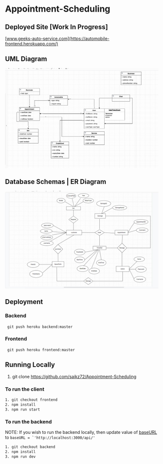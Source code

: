 # Appointment-Scheduling

## Deployed Site [Work In Progress]
[www.geeks-auto-service.com](https://automobile-frontend.herokuapp.com/)

## UML Diagram
![UML Diagram](https://github.com/saikz72/Appointment-Scheduling/blob/master/resources/Screen%20Shot%202021-12-24%20at%209.39.46%20PM.png)

## Database Schemas | ER Diagram
![ER Diagram](https://github.com/saikz72/Appointment-Scheduling/blob/master/resources/ER_Diagram.jpeg)


## Deployment
### Backend
``` git push heroku backend:master```
### Frontend
``` git push heroku frontend:master```

## Running Locally
1. git clone https://github.com/saikz72/Appointment-Scheduling

### To run the client
```
1. git checkout frontend
2. npm install
3. npm run start
```

### To run the backend
NOTE: If you wish to run the backend locally, then update value of [baseURL](https://github.com/saikz72/Appointment-Scheduling/blob/frontend/src/utility/constants.ts) to ```baseURL = `'http://localhost:3000/api/'``` 
```
1. git checkout backend
2. npm install
3. npm run dev
```
